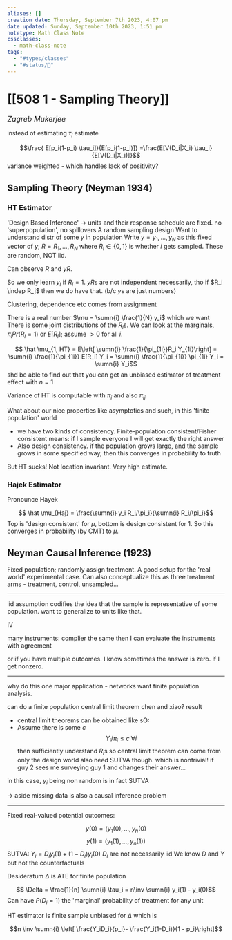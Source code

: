 ```yaml
---
aliases: []
creation date: Thursday, September 7th 2023, 4:07 pm
date updated: Sunday, September 10th 2023, 1:51 pm
notetype: Math Class Note
cssclasses:
  - math-class-note
tags:
  - "#types/classes"
  - "#status/🚧"
---
```

# [[508 1 - Sampling Theory]]
<span style = "font-size:120%"><i >Zagreb Mukerjee </i></span>

instead of estimating $\tau_i$ estimate 

$$\frac{ E[p_i(1-p_i) \tau_i]}{E[p_i(1-p_i)]} =\frac{E[V(D_i|X_i) \tau_i}{E[V(D_i|X_i)]}$$
variance weighted - which handles lack of positivity?



## Sampling Theory (Neyman 1934)

### HT Estimator

'Design Based Inference' -> units and their response schedule are fixed. no 'superpopulation', no spillovers
A random sampling design
Want to understand distr of some $y$ in population
Write $y = y_1, \ldots, y_N$ as this fixed vector of $y$; $R = R_1, \ldots, R_N$ where $R_i \in \{ 0,1\}$ is whether $i$ gets sampled. These are random, NOT iid. 

Can observe $R$ and $yR$. 

So we only learn $y_i$ if $R_i = 1$. 
$yR$s are not independent necessarily, tho if $R_i \indep R_j$ then we do have that. (b/c $y$s are just numbers)

Clustering, dependence etc comes from assignment

There is a real number $\mu = \sumn{i} \frac{1}{N} y_i$ which we want
There is some joint distributions of the $R_i$s. We can look at the marginals, $\pi_i Pr(R_i = 1)$ or $E[R_i]$; assume $>0$ for all $i$. 


$$ \hat \mu_{1, HT} = E\left[ \sumn{i} \frac{1}{\pi_{1i}}R_i Y_{1i}\right] = \sumn{i} \frac{1}{\pi_{1i}} E[R_i] Y_i = \sumn{i} \frac{1}{\pi_{1i}} \pi_{1i} Y_i = \sumn{i}  Y_i$$
shd be able to find out that you can get an unbiased estimator of treatment effect with $n=1$

Variance of HT is computable with $\pi_i$ and also $\pi_{ij}$ 


What about our nice properties like asymptotics and such, in this 'finite population' world
- we have two kinds of consistency. Finite-population consistent/Fisher consistent means: if I sample everyone I will get exactly the right answer
- Also design consistency. if the population grows large, and the sample grows in some specified way, then this converges in probability to truth


But HT sucks! Not location invariant. Very high estimate. 

### Hajek Estimator

Pronounce Hayek

$$ \hat \mu_{Haj} = \frac{\sumn{i} y_i R_i/\pi_i}{\sumn{i} R_i/\pi_i}$$ Top is 'design consistent' for $\mu$, bottom is design consistent for $1$. So this converges in probability (by CMT) to $\mu$. 


## Neyman Causal Inference (1923)


Fixed population; randomly assign treatment. A good setup for the 'real world' experimental case. 
Can also conceptualize this as three treatment arms - treatment, control, unsampled...


--- 

iid assumption codifies the idea that the sample is representative of some population. want to generalize to units like that. 



IV

many instruments: complier the same 
then I can evaluate the instruments with agreement


or if you have multiple outcomes. I know sometimes the answer is zero. if I get nonzero. 



---
why do this
one major application - networks want finite population analysis. 

can do a finite population central limit theorem
chen and xiao? result
- central limit theorems can be obtained like sO:
- Assume there is some $c$
$$Y_i/\pi_i \leq c \; \forall i$$
then sufficiently understand $R_i$s 
so central limit theorem can come from only the design world
also need SUTVA though. which is nontrivial! if guy 2 sees me surveying guy 1 and changes their answer...

in this case, $y_i$ being non random is in fact SUTVA

-> aside
missing data is also a causal inference problem


---
Fixed real-valued potential outcomes: 

$$y(0) = (y_1(0), \ldots, y_n(0)$$ $$ y(1) = (y_1(1), \ldots, y_n(1))$$
SUTVA: $Y_i = D_i y_i(1) + (1 - D_i)y_i(0)$
$D_i$ are not necessarily iid
We know $D$ and $Y$ but not the counterfactuals


Desideratum $\Delta$ is ATE for finite population 

$$ \Delta = \frac{1}{n} \sumn{i} \tau_i = n\inv \sumn{i} y_i(1) - y_i(0)$$
Can have $P(D_i = 1)$ the 'marginal' probability of treatment for any unit 

HT estimator is finite sample unbiased for $\Delta$ 
which is 

$$n \inv \sumn{i} \left[ \frac{Y_iD_i}{p_i}- \frac{Y_i(1-D_i)}{1 - p_i}\right]$$
